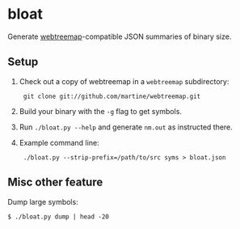 # bloat

Generate [webtreemap][]-compatible JSON summaries of binary size.

[webtreemap]: http://github.com/martine/webtreemap

## Setup

1) Check out a copy of webtreemap in a `webtreemap` subdirectory:

        git clone git://github.com/martine/webtreemap.git

2) Build your binary with the `-g` flag to get symbols.

3) Run `./bloat.py --help` and generate `nm.out` as instructed there.

4) Example command line:

        ./bloat.py --strip-prefix=/path/to/src syms > bloat.json

## Misc other feature

Dump large symbols:

    $ ./bloat.py dump | head -20
